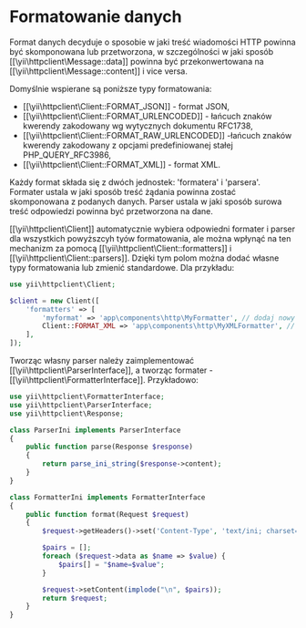 Formatowanie danych
===================

Format danych decyduje o sposobie w jaki treść wiadomości HTTP powinna być skomponowana lub przetworzona, w szczególności 
w jaki sposób [[\yii\httpclient\Message::data]] powinna być przekonwertowana na [[\yii\httpclient\Message::content]] i vice versa.

Domyślnie wspierane są poniższe typy formatowania:

 - [[\yii\httpclient\Client::FORMAT_JSON]] - format JSON,
 - [[\yii\httpclient\Client::FORMAT_URLENCODED]] - łańcuch znaków kwerendy zakodowany wg wytycznych dokumentu RFC1738,
 - [[\yii\httpclient\Client::FORMAT_RAW_URLENCODED]] -łańcuch znaków kwerendy zakodowany z opcjami predefiniowanej stałej PHP_QUERY_RFC3986,
 - [[\yii\httpclient\Client::FORMAT_XML]] - format XML.

Każdy format składa się z dwóch jednostek: 'formatera' i 'parsera'. Formater ustala w jaki sposób treść żądania 
powinna zostać skomponowana z podanych danych. Parser ustala w jaki sposób surowa treść odpowiedzi powinna być przetworzona na dane.

[[\yii\httpclient\Client]] automatycznie wybiera odpowiedni formater i parser dla wszystkich powyższcyh tyów formatowania, 
ale można wpłynąć na ten mechanizm za pomocą [[\yii\httpclient\Client::formatters]] i [[\yii\httpclient\Client::parsers]].
Dzięki tym polom można dodać własne typy formatowania lub zmienić standardowe.
Dla przykładu:

```php
use yii\httpclient\Client;

$client = new Client([
    'formatters' => [
        'myformat' => 'app\components\http\MyFormatter', // dodaj nowy formater
        Client::FORMAT_XML => 'app\components\http\MyXMLFormatter', // przeciąż domyślny formater XML
    ],
]);
```

Tworząc własny parser należy zaimplementować [[\yii\httpclient\ParserInterface]], a tworząc formater - 
[[\yii\httpclient\FormatterInterface]]. Przykładowo:

```php
use yii\httpclient\FormatterInterface;
use yii\httpclient\ParserInterface;
use yii\httpclient\Response;

class ParserIni implements ParserInterface
{
    public function parse(Response $response)
    {
        return parse_ini_string($response->content);
    }
}

class FormatterIni implements FormatterInterface
{
    public function format(Request $request)
    {
        $request->getHeaders()->set('Content-Type', 'text/ini; charset=UTF-8');

        $pairs = [];
        foreach ($request->data as $name => $value) {
            $pairs[] = "$name=$value";
        }

        $request->setContent(implode("\n", $pairs));
        return $request;
    }
}
```
